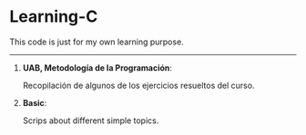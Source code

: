 # Learning-C

This code is just for my own learning purpose.

***

1.  **UAB, Metodología de la Programación**:

    Recopilación de algunos de los ejercicios resueltos del curso.

2. **Basic**:

    Scrips about different simple topics.